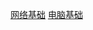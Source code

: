 
 [网络基础](http://www.study-area.org/network/network.htm)
 [电脑基础](http://www.study-area.org/compu/compu.htm)
